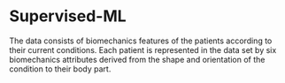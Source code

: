 # Supervised-ML
The data consists of biomechanics features of the patients according to their current conditions. Each patient is represented in the data set by six biomechanics attributes derived from the shape and orientation of the condition to their body part.
